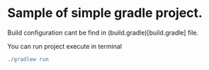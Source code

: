 # Sample of simple gradle project.

Build configuration cant be find in (build.gradle)[build.gradle] file.

You can run project execute in terminal
```groovy
./gradlew run
```
